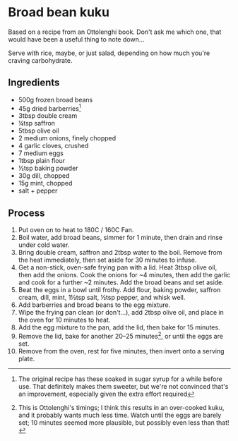 Broad bean kuku
===============

Based on a recipe from an Ottolenghi book.  Don't ask me which one, that would have been a useful thing to note down…

Serve with rice, maybe, or just salad, depending on how much you're craving carbohydrate.

Ingredients
-----------

-   500g frozen broad beans
-   45g dried barberries[^2]
-   3tbsp double cream
-   ¼tsp saffron
-   5tbsp olive oil
-   2 medium onions, finely chopped
-   4 garlic cloves, crushed
-   7 medium eggs
-   1tbsp plain flour
-   ½tsp baking powder
-   30g dill, chopped
-   15g mint, chopped
-   salt + pepper

Process
-------

1.  Put oven on to heat to 180C / 160C Fan.
2.  Boil water, add broad beans, simmer for 1 minute, then drain and rinse under cold water.
4.  Bring double cream, saffron and 2tbsp water to the boil. Remove from the heat immediately, then set aside for 30 minutes to infuse.
5.  Get a non-stick, oven-safe frying pan with a lid. Heat 3tbsp olive oil, then add the onions. Cook the onions for ~4 minutes, then add the garlic and cook for a further ~2 minutes. Add the broad beans and set aside.
6.  Beat the eggs in a bowl until frothy. Add flour, baking powder, saffron cream, dill, mint, 1½tsp salt, ½tsp pepper, and whisk well.
7.  Add barberries and broad beans to the egg mixture.
8.  Wipe the frying pan clean (or don't…), add 2tbsp olive oil, and place in the oven for 10 minutes to heat.
9.  Add the egg mixture to the pan, add the lid, then bake for 15 minutes.
10.  Remove the lid, bake for another 20–25 minutes[^1], or until the eggs are set.
11.  Remove from the oven, rest for five minutes, then invert onto a serving plate.

[^1]:  This is Ottolenghi's timings; I think this results in an over-cooked kuku, and it probably wants much less time. Watch until the eggs are barely set; 10 minutes seemed more plausible, but possibly even less than that!
[^2]: The original recipe has these soaked in sugar syrup for a while before use. That definitely makes them sweeter, but we're not convinced that's an improvement, especially given the extra effort required 

